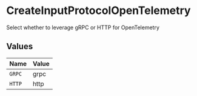 # CreateInputProtocolOpenTelemetry

Select whether to leverage gRPC or HTTP for OpenTelemetry


## Values

| Name   | Value  |
| ------ | ------ |
| `GRPC` | grpc   |
| `HTTP` | http   |